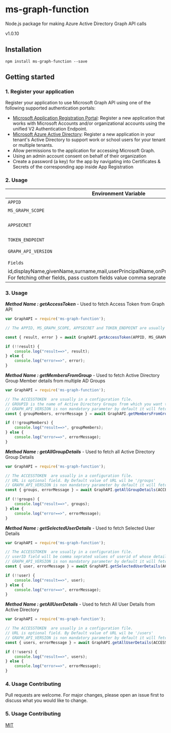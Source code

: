 # ms-graph-function

Node.js package for making Azure Active Directory Graph API calls

v1.0.10

## Installation

```
npm install ms-graph-function --save
```


## Getting started

### 1. Register your application

Register your application to use Microsoft Graph API using one of the following supported authentication portals:

-   [Microsoft Application Registration Portal](https://apps.dev.microsoft.com): Register a new application that works with Microsoft Accounts and/or organizational accounts using the unified V2 Authentication Endpoint.
-   [Microsoft Azure Active Directory](https://manage.windowsazure.com): Register a new application in your tenant's Active Directory to support work or school users for your tenant or multiple tenants.
-   Allow permissions to the application for accessing Microsoft Graph.
-   Using an admin account consent on behalf of their organization
-   Create a password (a key) for the app by navigating into Certificates & Secrets of the corresponding app inside App Registration



### 2. Usage



| Environment Variable   | Required? | Value                            |
| ---------------------- | --------- | -----------------------------------      |
| `APPID`            | **Yes**   | It refers to Application (Client) Id of the registered application  |  
| `MS_GRAPH_SCOPE`            | **Yes**   | https://graph.microsoft.com/.default |             
| `APPSECRET`            | **Yes**   | A secret string that the application uses to prove its identity when requesting a token. Copy the value of key which you have generated during **Getting Started** section |             
| `TOKEN_ENDPOINT`            | **Yes**   | https://login.microsoftonline.com/[COPIED_TENANT_ID]/oauth2/v2.0/token|          
| `GRAPH_API_VERSION`            | **No**   | Default value of graph API Version is 1.0. If you want to fetch data from beta version of graph API, mention value='beta'|     
| `Fields`            | **No**   | Default fields returned from this package are: 
id,displayName,givenName,surname,mail,userPrincipalName,onPremisesSamAccountName. For fetching other fields, pass custom fields value comma seprated in functions '|        

### 3. Usage

***Method Name : getAccessToken*** - Used to fetch Access Token from Graph API

```javascript
var GraphAPI = require('ms-graph-function');

// The APPID, MS_GRAPH_SCOPE, APPSECRET and TOKEN_ENDPOINT are usually in a configuration file.

const { result, error } = await GraphAPI.getAccessToken(APPID, MS_GRAPH_SCOPE, APPSECRET, TOKEN_ENDPOINT);

if (!!result) {
    console.log("result==>", result);
} else {
    console.log("error==>", error);
}

```
***Method Name : getMembersFromGroup*** - Used to fetch Active Directory Group Member details from multiple AD Groups

```javascript
var GraphAPI = require('ms-graph-function');

// The ACCESSTOKEN  are usually in a configuration file.
// GROUPID is the name of Active Directory Groups from which you want to fetch member details
// GRAPH_API_VERSION is non mandatory parameter by default it will fetch details from v1.0 of Microsoft Graph API
const { groupMembers, errorMessage } = await GraphAPI.getMembersFromGroup(ACCESSTOKEN, GROUPID);

if (!!groupMembers) {
    console.log("result==>", groupMembers);
} else {
    console.log("error==>", errorMessage);
}
```

***Method Name : getAllGroupDetails*** - Used to fetch all Active Directory Group Details

```javascript
var GraphAPI = require('ms-graph-function');

// The ACCESSTOKEN  are usually in a configuration file.
// URL is optional field. By Default value of URL wil be '/groups'
// GRAPH_API_VERSION is non mandatory parameter by default it will fetch details from v1.0 of Microsoft Graph API
const { groups, errorMessage } = await GraphAPI.getAllGroupDetails(ACCESSTOKEN, URL);

if (!!groups) {
    console.log("result==>", groups);
} else {
    console.log("error==>", errorMessage);
}

```

***Method Name : getSelectedUserDetails*** - Used to fetch Selected User Details

```javascript
var GraphAPI = require('ms-graph-function');

// The ACCESSTOKEN  are usually in a configuration file.
// userID field will be comma seprated values of userid of whose details we want to fetch
// GRAPH_API_VERSION is non mandatory parameter by default it will fetch details from v1.0 of Microsoft Graph API
const { user, errorMessage } = await GraphAPI.getSelectedUserDetails(ACCESSTOKEN, userID);

if (!!user) {
    console.log("result==>", user);
} else {
    console.log("error==>", errorMessage);
}

```

***Method Name : getAllUserDetails*** - Used to fetch All User Details from Active Directory

```javascript
var GraphAPI = require('ms-graph-function');

// The ACCESSTOKEN  are usually in a configuration file.
// URL is optional field. By Default value of URL wil be '/users'
// GRAPH_API_VERSION is non mandatory parameter by default it will fetch details from v1.0 of Microsoft Graph API
const { users, errorMessage } = await GraphAPI.getAllUserDetails(ACCESSTOKEN, URL);

if (!!users) {
    console.log("result==>", users);
} else {
    console.log("error==>", errorMessage);
}

```

### 4. Usage Contributing
Pull requests are welcome. For major changes, please open an issue first to discuss what you would like to change.

### 5. Usage Contributing
[MIT](https://choosealicense.com/licenses/mit/)
